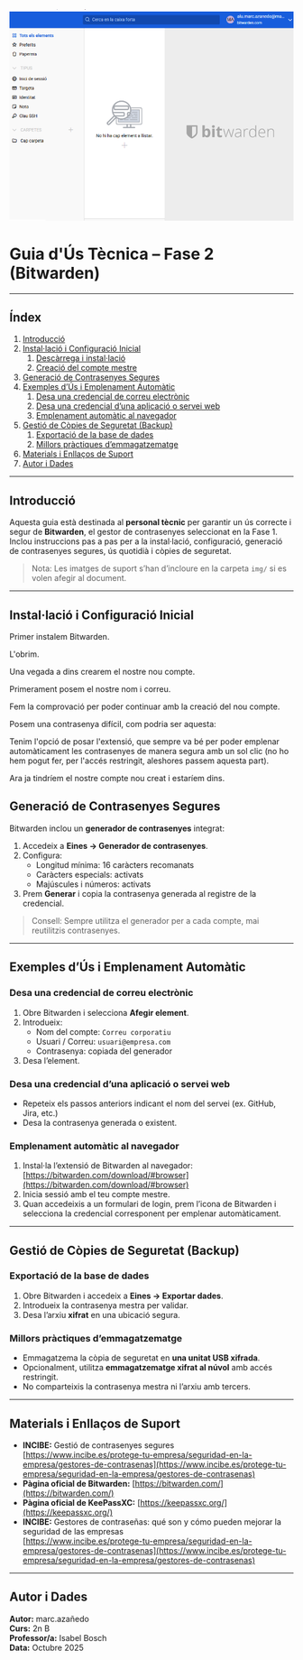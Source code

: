 <img src="https://github.com/marc5444/PROJECTE-3/blob/main/tasca01/img/Captura%20de%20pantalla%202025-10-22%20181804.png?raw=true" />

# Guia d'Ús Tècnica – Fase 2 (Bitwarden)

---

## Índex

1. [Introducció](#introducció)
2. [Instal·lació i Configuració Inicial](#instal·lació-i-configuració-inicial)
   1. [Descàrrega i instal·lació](#descàrrega-i-instal·lació)
   2. [Creació del compte mestre](#creació-del-compte-mestre)
3. [Generació de Contrasenyes Segures](#generació-de-contrasenyes-segures)
4. [Exemples d’Ús i Emplenament Automàtic](#exemples-dús-i-emplenament-automàtic)
   1. [Desa una credencial de correu electrònic](#desa-una-credencial-de-correu-electrònic)
   2. [Desa una credencial d’una aplicació o servei web](#desa-una-credencial-duna-aplicació-o-servei-web)
   3. [Emplenament automàtic al navegador](#emplenament-automàtic-al-navegador)
5. [Gestió de Còpies de Seguretat (Backup)](#gestió-de-còpies-de-seguretat-backup)
   1. [Exportació de la base de dades](#exportació-de-la-base-de-dades)
   2. [Millors pràctiques d’emmagatzematge](#millors-pràctiques-demmagatzematge)
6. [Materials i Enllaços de Suport](#materials-i-enllaços-de-suport)
7. [Autor i Dades](#autor-i-dades)

---

## Introducció

Aquesta guia està destinada al **personal tècnic** per garantir un ús correcte i segur de **Bitwarden**, el gestor de contrasenyes seleccionat en la Fase 1. Inclou instruccions pas a pas per a la instal·lació, configuració, generació de contrasenyes segures, ús quotidià i còpies de seguretat.

> Nota: Les imatges de suport s’han d’incloure en la carpeta `img/` si es volen afegir al document.

---

## Instal·lació i Configuració Inicial

Primer instalem Bitwarden.

L'obrim.


Una vegada a dins crearem el nostre nou compte.

Primerament posem el nostre nom i correu.

Fem la comprovació per poder continuar amb la creació del nou compte.

Posem una contrasenya difícil, com podria ser aquesta:

Tenim l'opció de posar l'extensió, que sempre va bé per poder emplenar automàticament les contrasenyes de manera segura amb un sol clic (no ho hem pogut fer, per l'accés restringit, aleshores passem aquesta part).

Ara ja tindríem el nostre compte nou creat i estaríem dins.

## Generació de Contrasenyes Segures

Bitwarden inclou un **generador de contrasenyes** integrat:

1. Accedeix a **Eines → Generador de contrasenyes**.  
2. Configura:  
   - Longitud mínima: 16 caràcters recomanats  
   - Caràcters especials: activats  
   - Majúscules i números: activats  
3. Prem **Generar** i copia la contrasenya generada al registre de la credencial.

> Consell: Sempre utilitza el generador per a cada compte, mai reutilitzis contrasenyes.

---

## Exemples d’Ús i Emplenament Automàtic

### Desa una credencial de correu electrònic

1. Obre Bitwarden i selecciona **Afegir element**.  
2. Introdueix:  
   - Nom del compte: `Correu corporatiu`  
   - Usuari / Correu: `usuari@empresa.com`  
   - Contrasenya: copiada del generador  
3. Desa l’element.

### Desa una credencial d’una aplicació o servei web

- Repeteix els passos anteriors indicant el nom del servei (ex. GitHub, Jira, etc.)  
- Desa la contrasenya generada o existent.

### Emplenament automàtic al navegador

1. Instal·la l’extensió de Bitwarden al navegador: [https://bitwarden.com/download/#browser](https://bitwarden.com/download/#browser)  
2. Inicia sessió amb el teu compte mestre.  
3. Quan accedeixis a un formulari de login, prem l’icona de Bitwarden i selecciona la credencial corresponent per emplenar automàticament.

---

## Gestió de Còpies de Seguretat (Backup)

### Exportació de la base de dades

1. Obre Bitwarden i accedeix a **Eines → Exportar dades**.  
2. Introdueix la contrasenya mestra per validar.  
3. Desa l’arxiu **xifrat** en una ubicació segura.

### Millors pràctiques d’emmagatzematge

- Emmagatzema la còpia de seguretat en **una unitat USB xifrada**.  
- Opcionalment, utilitza **emmagatzematge xifrat al núvol** amb accés restringit.  
- No comparteixis la contrasenya mestra ni l’arxiu amb tercers.

---

## Materials i Enllaços de Suport

- **INCIBE:** Gestió de contrasenyes segures  
  [https://www.incibe.es/protege-tu-empresa/seguridad-en-la-empresa/gestores-de-contrasenas](https://www.incibe.es/protege-tu-empresa/seguridad-en-la-empresa/gestores-de-contrasenas)  
- **Pàgina oficial de Bitwarden:** [https://bitwarden.com/](https://bitwarden.com/)  
- **Pàgina oficial de KeePassXC:** [https://keepassxc.org/](https://keepassxc.org/)  
- **INCIBE:** Gestores de contraseñas: qué son y cómo pueden mejorar la seguridad de las empresas  
  [https://www.incibe.es/protege-tu-empresa/seguridad-en-la-empresa/gestores-de-contrasenas](https://www.incibe.es/protege-tu-empresa/seguridad-en-la-empresa/gestores-de-contrasenas)

---

## Autor i Dades

**Autor:** marc.azañedo  
**Curs:** 2n B  
**Professor/a:** Isabel Bosch  
**Data:** Octubre 2025


